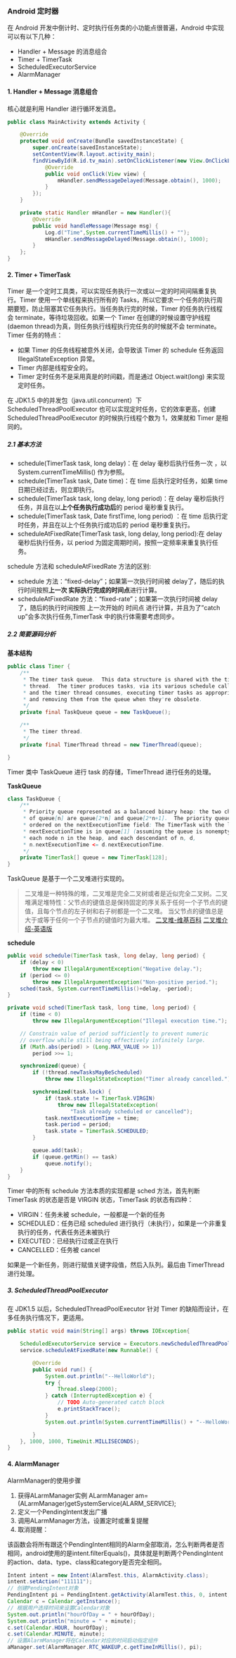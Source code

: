 ### Android 定时器
在 Android 开发中倒计时、定时执行任务类的小功能点很普遍，Android 中实现可以有以下几种：
- Handler + Message 的消息组合
- Timer + TimerTask
- ScheduledExecutorService
- AlarmManager

#### 1. Handler + Message 消息组合
核心就是利用 Handler 进行循环发消息。
```java
public class MainActivity extends Activity {

    @Override
    protected void onCreate(Bundle savedInstanceState) {
        super.onCreate(savedInstanceState);
        setContentView(R.layout.activity_main);
        findViewById(R.id.tv_main).setOnClickListener(new View.OnClickListener() {
            @Override
            public void onClick(View view) {
                mHandler.sendMessageDelayed(Message.obtain(), 1000);
            }
        });
    }

    private static Handler mHandler = new Handler(){
        @Override
        public void handleMessage(Message msg) {
            Log.d("Time",System.currentTimeMillis() + "");
            mHandler.sendMessageDelayed(Message.obtain(), 1000);
        }
    };
}
```

#### 2. Timer + TimerTask
Timer 是一个定时工具类，可以实现任务执行一次或以一定的时间间隔重复执行。Timer 使用一个单线程来执行所有的 Tasks，所以它要求一个任务的执行周期要短，防止阻塞其它任务执行。当任务执行完的时候，Timer 的任务执行线程会 terminate，等待垃圾回收。如果一个 Timer 在创建的时候设置守护线程(daemon thread)为真，则任务执行线程执行完任务的时候就不会 terminate。Timer 任务的特点：
- 如果 Timer 的任务线程被意外关闭，会导致该 Timer 的 schedule 任务返回 IllegalStateException 异常。
- Timer 内部是线程安全的。
- Timer 定时任务不是采用真是的时间戳，而是通过 Object.wait(long) 来实现定时任务。

在 JDK1.5 中的并发包（java.util.concurrent）下 ScheduledThreadPoolExecutor 也可以实现定时任务，它的效率更高，创建 ScheduledThreadPoolExecutor 的时候执行线程个数为 1，效果就和 Timer 是相同的。

##### 2.1 基本方法
- schedule(TimerTask task, long delay)：在 delay 毫秒后执行任务一次 ，以 System.currentTimeMillis() 作为参照。
- schedule(TimerTask task, Date time)：在 time 后执行定时任务，如果 time 日期已经过去，则立即执行。
- schedule(TimerTask task, long delay, long period)：在 delay 毫秒后执行任务，并且在以**上个任务执行成功后**的 period 毫秒重复执行。
- schedule(TimerTask task, Date firstTime, long period) ：在 time 后执行定时任务，并且在以上个任务执行成功后的 period 毫秒重复执行。
- scheduleAtFixedRate(TimerTask task, long delay, long period):在 delay 毫秒后执行任务，以 period 为固定周期时间，按照一定频率来重复执行任务。

schedule 方法和 scheduleAtFixedRate 方法的区别:
- schedule 方法：“fixed-delay”；如果第一次执行时间被 delay了，随后的执行时间按照**上一次 实际执行完成的时间点**进行计算。
- scheduleAtFixedRate 方法：“fixed-rate”；如果第一次执行时间被 delay 了，随后的执行时间按照 上一次开始的 时间点 进行计算，并且为了”catch up”会多次执行任务,TimerTask 中的执行体需要考虑同步。

##### 2.2 简要源码分析
**基本结构**
```java
public class Timer {
    /**
     * The timer task queue.  This data structure is shared with the timer
     * thread.  The timer produces tasks, via its various schedule calls,
     * and the timer thread consumes, executing timer tasks as appropriate,
     * and removing them from the queue when they're obsolete.
     */
    private final TaskQueue queue = new TaskQueue();

    /**
     * The timer thread.
     */
    private final TimerThread thread = new TimerThread(queue);

}
```
Timer 类中 TaskQueue 进行 task 的存储，TimerThread 进行任务的处理。

**TaskQueue**
```java
class TaskQueue {
    /**
     * Priority queue represented as a balanced binary heap: the two children
     * of queue[n] are queue[2*n] and queue[2*n+1].  The priority queue is
     * ordered on the nextExecutionTime field: The TimerTask with the lowest
     * nextExecutionTime is in queue[1] (assuming the queue is nonempty).  For
     * each node n in the heap, and each descendant of n, d,
     * n.nextExecutionTime <= d.nextExecutionTime.
     */
    private TimerTask[] queue = new TimerTask[128];
}
```
TaskQueue 是基于一个二叉堆进行实现的。
> 二叉堆是一种特殊的堆，二叉堆是完全二叉树或者是近似完全二叉树。二叉堆满足堆特性：父节点的键值总是保持固定的序关系于任何一个子节点的键值，且每个节点的左子树和右子树都是一个二叉堆。 当父节点的键值总是大于或等于任何一个子节点的键值时为最大堆。
[二叉堆-维基百科](https://zh.wikipedia.org/wiki/%E4%BA%8C%E5%8F%89%E5%A0%86)
[二叉堆介绍-英语版](https://www.cs.cmu.edu/~adamchik/15-121/lectures/Binary%20Heaps/heaps.html)

**schedule**
```java
public void schedule(TimerTask task, long delay, long period) {
    if (delay < 0)
        throw new IllegalArgumentException("Negative delay.");
    if (period <= 0)
        throw new IllegalArgumentException("Non-positive period.");
    sched(task, System.currentTimeMillis()+delay, -period);
}

private void sched(TimerTask task, long time, long period) {
    if (time < 0)
        throw new IllegalArgumentException("Illegal execution time.");

    // Constrain value of period sufficiently to prevent numeric
    // overflow while still being effectively infinitely large.
    if (Math.abs(period) > (Long.MAX_VALUE >> 1))
        period >>= 1;

    synchronized(queue) {
        if (!thread.newTasksMayBeScheduled)
            throw new IllegalStateException("Timer already cancelled.");

        synchronized(task.lock) {
            if (task.state != TimerTask.VIRGIN)
                throw new IllegalStateException(
                    "Task already scheduled or cancelled");
            task.nextExecutionTime = time;
            task.period = period;
            task.state = TimerTask.SCHEDULED;
        }

        queue.add(task);
        if (queue.getMin() == task)
            queue.notify();
    }
}
```
Timer 中的所有 schedule 方法本质的实现都是 sched 方法，首先判断 TimerTask 的状态是否是 VIRGIN 状态，TimerTask 的状态有四种：
- VIRGIN：任务未被 schedule，一般都是一个新的任务
- SCHEDULED：任务已经 scheduled 进行执行（未执行），如果是一个非重复执行的任务，代表任务还未被执行
- EXECUTED：已经执行过或正在执行
- CANCELLED：任务被 cancel

如果是一个新任务，则进行赋值关键字段值，然后入队列。最后由 TimerThread 进行处理。

##### 3. ScheduledThreadPoolExecutor
在 JDK1.5 以后，ScheduledThreadPoolExecutor 针对 Timer 的缺陷而设计，在多任务执行情况下，更适用。

```java
public static void main(String[] args) throws IOException{

    ScheduledExecutorService service = Executors.newScheduledThreadPool(1);
    service.scheduleAtFixedRate(new Runnable() {

        @Override
        public void run() {
            System.out.println("--HelloWorld");
            try {
                Thread.sleep(2000);
            } catch (InterruptedException e) {
                // TODO Auto-generated catch block
                e.printStackTrace();
            }
            System.out.println(System.currentTimeMillis() + "--HelloWorld");

        }
    }, 1000, 1000, TimeUnit.MILLISECONDS);
}
```

#### 4. AlarmManager
AlarmManager的使用步骤
1. 获得ALarmManager实例 ALarmManager am=(ALarmManager)getSystemService(ALARM_SERVICE);
2. 定义一个PendingIntent发出广播
3. 调用ALarmManager方法，设置定时或重复提醒
4. 取消提醒：

该函数会将所有跟这个PendingIntent相同的Alarm全部取消，怎么判断两者是否相同，android使用的是intent.filterEquals()，具体就是判断两个PendingIntent的action、data、type、class和category是否完全相同。

```java
Intent intent = new Intent(AlarmTest.this, AlarmActivity.class);
intent.setAction("111111");
// 创建PendingIntent对象
PendingIntent pi = PendingIntent.getActivity(AlarmTest.this, 0, intent, 0);
Calendar c = Calendar.getInstance();
// 根据用户选择时间来设置Calendar对象
System.out.println("hourOfDay = " + hourOfDay);
System.out.println("minute = " + minute);
c.set(Calendar.HOUR, hourOfDay);
c.set(Calendar.MINUTE, minute);
// 设置AlarmManager将在Calendar对应的时间启动指定组件
aManager.set(AlarmManager.RTC_WAKEUP,c.getTimeInMillis(), pi);
```